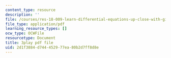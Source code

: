 ```yaml
---
content_type: resource
description: ''
file: /courses/res-18-009-learn-differential-equations-up-close-with-gilbert-strang-and-cleve-moler-fall-2015/2d1f3884d744452977ea80b2d7ff8d8e_cQKR5m5pTTg.pdf
file_type: application/pdf
learning_resource_types: []
ocw_type: OCWFile
resourcetype: Document
title: 3play pdf file
uid: 2d1f3884-d744-4529-77ea-80b2d7ff8d8e
---
```

